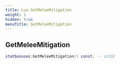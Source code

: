 ```yaml
---
title: Lua GetMeleeMitigation
weight: 1
hidden: true
menuTitle: GetMeleeMitigation
---
```

## GetMeleeMitigation
```lua
statbonuses:GetMeleeMitigation() const; -- int32
```